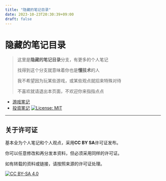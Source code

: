 ```yaml
---
title: "隐藏的笔记目录"
date: 2023-10-23T20:30:39+09:00
draft: false
---
```


# 隐藏的笔记目录

> 这里是**隐藏的笔记目录**分支，有更多的个人笔记
>
> 找得到这个分支就意味着你也是**懂技术**的人
>
> 我不希望因为玩某些游戏，或某些观点就招来特殊对待
>
> 不喜欢就请退出本页面，不欢迎你来指指点点

+ [游戏笔记](/game/hide)
+ [投资笔记](/investment) [![License: MIT](https://img.shields.io/badge/License-MIT-yellow.svg)](https://opensource.org/licenses/MIT)

---

## 关于许可证

基本全为个人笔记和个人观点，采用**CC BY SA**许可证发布。

你可以任意修改和再分发本资料，但必须采用同样的许可证。

如有转载的资料或链接，请按照来源的许可证处理。

[![CC BY-SA 4.0][cc-by-sa-image]][cc-by-sa]

[cc-by-sa]: http://creativecommons.org/licenses/by-sa/4.0/
[cc-by-sa-image]: https://licensebuttons.net/l/by-sa/4.0/88x31.png
[cc-by-sa-shield]: https://img.shields.io/badge/License-CC%20BY--SA%204.0-lightgrey.svg